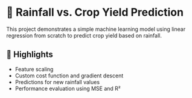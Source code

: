 # 🌾 Rainfall vs. Crop Yield Prediction

This project demonstrates a simple machine learning model using linear regression from scratch to predict crop yield based on rainfall.

## 🚀 Highlights
- Feature scaling
- Custom cost function and gradient descent
- Predictions for new rainfall values
- Performance evaluation using MSE and R²
